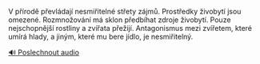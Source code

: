 
V přírodě převládají nesmiřitelné střety zájmů. Prostředky živobytí jsou omezené. Rozmnožování má sklon předbíhat zdroje živobytí. Pouze nejschopnější rostliny a zvířata přežijí. Antagonismus mezi zvířetem, které umírá hlady, a jiným, které mu bere jídlo, je nesmiřitelný.

[🔊 Poslechnout audio](/data/7-paragraphs/audio/chapter_56/para_009-V-prod-pevldaj-nesmiiteln-stety-zjm-Pr.mp3)
